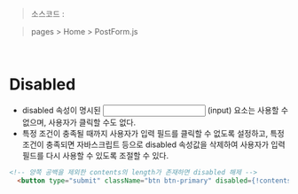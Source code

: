 > 소스코드 : 

> pages > Home > PostForm.js

<br/>

# Disabled
  
- disabled 속성이 명시된 <input/> (input) 요소는 사용할 수 없으며, 사용자가 클릭할 수도 없다.
- 특정 조건이 충족될 때까지 사용자가 입력 필드를 클릭할 수 없도록 설정하고, 특정 조건이 충족되면 자바스크립트 등으로 disabled 속성값을 삭제하여 사용자가 입력 필드를 다시 사용할 수 있도록 조절할 수 있다.

```html
<!-- 양쪽 공백을 제외한 contents의 length가 존재하면 disabled 해제 -->
  <button type="submit" className="btn btn-primary" disabled={!contents.trim().length}>
```